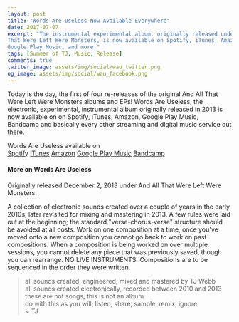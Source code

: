 ```yaml
---
layout: post
title: "Words Are Useless Now Available Everywhere"
date: 2017-07-07
excerpt: "The instrumental experimental album, originally released under And All
That Were Left Were Monsters, is now available on Spotify, iTunes, Amazon,
Google Play Music, and more."
tags: [Summer of TJ, Music, Release]
comments: true
twitter_image: assets/img/social/wau_twitter.png
og_image: assets/img/social/wau_facebook.png
---
```


Today is the day, the first of four re-releases of the original And All That
Were Left Were Monsters albums and EPs! Words Are Useless, the electronic,
experimental, instrumental album originally released in 2013 is now available on
on Spotify, iTunes, Amazon, Google Play Music, Bandcamp and basically every
other streaming and digital music service out there.

Words Are Useless available on  
[Spotify](https://open.spotify.com/album/2PbgTfxYvblfH6QYSo5yii)
[iTunes](h t t p s : / / i t u n e s . a p p l e . c o m / c a / a l b u m / w o r d s - a r e - u s e l e s s / i d 1 2 4 6 5 5 5 1 4 0 )
[Amazon](https://www.amazon.com/Words-Are-Useless-TJ-Webb/dp/B071G9LJ3F/ref=sr_1_55?ie=UTF8&qid=1499419819&sr=8-55&keywords=tj+webb)
[Google Play Music](https://play.google.com/music/m/B34lawu322y3vgvws5rraqkzqfi?t=Words_Are_Useless_-_TJ_Webb)
[Bandcamp](https://tjwebb.bandcamp.com/album/words-are-useless)

#### More on Words Are Useless

Originally released December 2, 2013 under And All That Were Left Were Monsters.

A collection of electronic sounds created over a couple of years in the early
2010s, later revisited for mixing and mastering in 2013. A few rules were laid
out at the beginning; the standard "verse-chorus-verse" structure should be
avoided at all costs. Work on one composition at a time, once you've moved onto
a new composition you cannot go back to work on past compositions. When a
composition is being worked on over multiple sessions, you cannot delete any
piece that was previously saved, though you can rearrange. NO LIVE INSTRUMENTS.
Compositions are to be sequenced in the order they were written.

> all sounds created, engineered, mixed and mastered by TJ Webb  
all sounds created electronically, recorded between 2010 and 2013  
these are not songs, this is not an album  
do with this as you will; listen, share, sample, remix, ignore  
~ TJ
